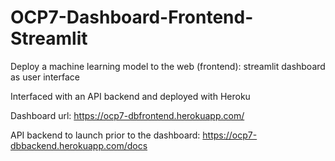 # OCP7-Dashboard-Frontend-Streamlit
Deploy a machine learning model to the web (frontend): streamlit dashboard as user interface

Interfaced with an API backend and deployed with Heroku

Dashboard url: https://ocp7-dbfrontend.herokuapp.com/

API backend to launch prior to the dashboard: https://ocp7-dbbackend.herokuapp.com/docs

